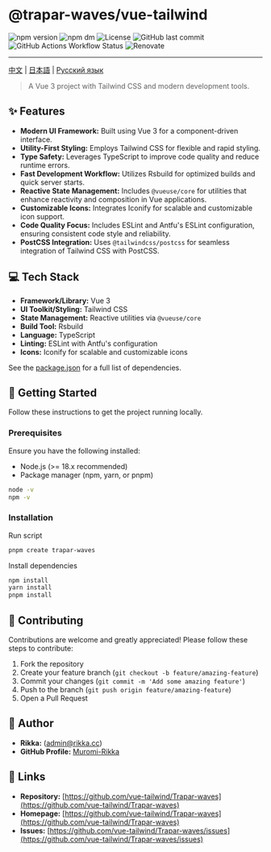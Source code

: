 # @trapar-waves/vue-tailwind

![npm version](https://img.shields.io/npm/v/@trapar-waves/vue-tailwind)
![npm dm](https://img.shields.io/npm/dm/@trapar-waves/vue-tailwind)
![License](https://img.shields.io/github/license/Trapar-waves/vue-tailwind)
![GitHub last commit](https://img.shields.io/github/last-commit/Trapar-waves/vue-tailwind)
![GitHub Actions Workflow Status](https://img.shields.io/github/actions/workflow/status/Trapar-waves/vue-tailwind/release.yml)
![Renovate](https://img.shields.io/badge/renovate-enabled-blue)

---

[中文](/readme/README-CN.md) | [日本語](/readme/README-JP.md) | [Русский язык](/readme/README-RU.md)

> A Vue 3 project with Tailwind CSS and modern development tools.

## ✨ Features

- **Modern UI Framework:** Built using Vue 3 for a component-driven interface.
- **Utility-First Styling:** Employs Tailwind CSS for flexible and rapid styling.
- **Type Safety:** Leverages TypeScript to improve code quality and reduce runtime errors.
- **Fast Development Workflow:** Utilizes Rsbuild for optimized builds and quick server starts.
- **Reactive State Management:** Includes `@vueuse/core` for utilities that enhance reactivity and composition in Vue applications.
- **Customizable Icons:** Integrates Iconify for scalable and customizable icon support.
- **Code Quality Focus:** Includes ESLint and Antfu's ESLint configuration, ensuring consistent code style and reliability.
- **PostCSS Integration:** Uses `@tailwindcss/postcss` for seamless integration of Tailwind CSS with PostCSS.

## 💻 Tech Stack

- **Framework/Library:** Vue 3
- **UI Toolkit/Styling:** Tailwind CSS
- **State Management:** Reactive utilities via `@vueuse/core`
- **Build Tool:** Rsbuild
- **Language:** TypeScript
- **Linting:** ESLint with Antfu's configuration
- **Icons:** Iconify for scalable and customizable icons

See the [package.json](package.json) for a full list of dependencies.

## 🚀 Getting Started

Follow these instructions to get the project running locally.

### Prerequisites

Ensure you have the following installed:

- Node.js (>= 18.x recommended)
- Package manager (npm, yarn, or pnpm)

```bash
node -v
npm -v
```

### Installation

Run script

```bash
pnpm create trapar-waves
```

Install dependencies

```bash
npm install
yarn install
pnpm install
```

## 🤝 Contributing

Contributions are welcome and greatly appreciated! Please follow these steps to contribute:

1. Fork the repository
2. Create your feature branch (`git checkout -b feature/amazing-feature`)
3. Commit your changes (`git commit -m 'Add some amazing feature'`)
4. Push to the branch (`git push origin feature/amazing-feature`)
5. Open a Pull Request

## 👤 Author

- **Rikka:** (admin@rikka.cc)
- **GitHub Profile:** [Muromi-Rikka](https://github.com/Muromi-Rikka)

## 🔗 Links

- **Repository:** [https://github.com/vue-tailwind/Trapar-waves](https://github.com/vue-tailwind/Trapar-waves)
- **Homepage:** [https://github.com/vue-tailwind/Trapar-waves](https://github.com/vue-tailwind/Trapar-waves)
- **Issues:** [https://github.com/vue-tailwind/Trapar-waves/issues](https://github.com/vue-tailwind/Trapar-waves/issues)
